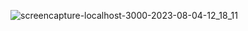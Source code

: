 

![screencapture-localhost-3000-2023-08-04-12_18_11](https://github.com/malikhimani21/React-Demo-App/assets/55083861/835c9e66-515e-4572-8eab-f5d35cabadac)
